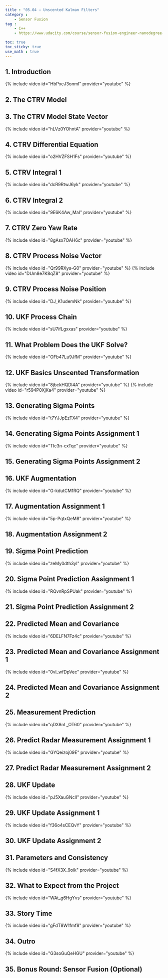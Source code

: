 ```yaml
---
title : "05.04 — Unscented Kalman Filters"
category :
    - Sensor Fusion
tag : 
    - C++
    - https://www.udacity.com/course/sensor-fusion-engineer-nanodegree--nd313

toc: true  
toc_sticky: true 
use_math : true
---
```




## 1. Introduction
 
{% include video id="HbPxeJ3onmI" provider="youtube" %}
 
 
 
## 2. The CTRV Model
 
 
 
## 3. The CTRV Model State Vector
 
{% include video id="hLVz0YOhntA" provider="youtube" %}
 
 
 
## 4. CTRV Differential Equation

{% include video id="o2HVZFSH1Fs" provider="youtube" %}



## 5. CTRV Integral 1

{% include video id="dcR9RtwJ6yk" provider="youtube" %}



## 6. CTRV Integral 2

{% include video id="9E6K4Aw_MaI" provider="youtube" %}



## 7. CTRV Zero Yaw Rate

{% include video id="8gAsx7OAH6c" provider="youtube" %}



## 8. CTRV Process Noise Vector

{% include video id="Qr99RXys-G0" provider="youtube" %}
{% include video id="DUm8e7K8qZ8" provider="youtube" %}



## 9. CTRV Process Noise Position

{% include video id="DJ_K1udemNk" provider="youtube" %}



## 10. UKF Process Chain

{% include video id="sU7ifLgxxas" provider="youtube" %}



## 11. What Problem Does the UKF Solve?

{% include video id="OFb47Lu9JfM" provider="youtube" %}



## 12. UKF Basics Unscented Transformation

{% include video id="8jbckHQDl4A" provider="youtube" %}
{% include video id="r594P0XjKa4" provider="youtube" %}



## 13. Generating Sigma Points

{% include video id="t7YJJpEzTX4" provider="youtube" %}



## 14. Generating Sigma Points Assignment 1

{% include video id="TIc3n-cxTqc" provider="youtube" %}



## 15. Generating Sigma Points Assignment 2



## 16. UKF Augmentation

{% include video id="G-kdutCM1RQ" provider="youtube" %}



## 17. Augmentation Assignment 1

{% include video id="5p-PqtxQeM8" provider="youtube" %}



## 18. Augmentation Assignment 2



## 19. Sigma Point Prediction

{% include video id="zeMy0dth3yI" provider="youtube" %}



## 20. Sigma Point Prediction Assignment 1

{% include video id="RQvnRpSPUak" provider="youtube" %}



## 21. Sigma Point Prediction Assignment 2



## 22. Predicted Mean and Covariance

{% include video id="6DELFN7Fz4c" provider="youtube" %}



## 23. Predicted Mean and Covariance Assignment 1

{% include video id="0vl_wfDpVec" provider="youtube" %}



## 24. Predicted Mean and Covariance Assignment 2



## 25. Measurement Prediction

{% include video id="qDX8nL_OT60" provider="youtube" %}



## 26. Predict Radar Measurement Assignment 1

{% include video id="GYQeizoj09E" provider="youtube" %}



## 27. Predict Radar Measurement Assignment 2



## 28. UKF Update

{% include video id="pJ5XauGNclI" provider="youtube" %}



## 29. UKF Update Assignment 1

{% include video id="f36o4sCEQvY" provider="youtube" %}



## 30. UKF Update Assignment 2



## 31. Parameters and Consistency

{% include video id="S4fX3X_9oik" provider="youtube" %}



## 32. What to Expect from the Project

{% include video id="WAt_g6HgYvs" provider="youtube" %}



## 33. Story Time

{% include video id="gFdT8W1fmf8" provider="youtube" %}



## 34. Outro

{% include video id="G3soGuQeHGU" provider="youtube" %}



## 35. Bonus Round: Sensor Fusion (Optional)


